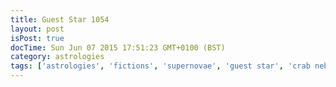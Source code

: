 ```yaml
---
title: Guest Star 1054
layout: post
isPost: true
docTime: Sun Jun 07 2015 17:51:23 GMT+0100 (BST)
category: astrologies
tags: ['astrologies', 'fictions', 'supernovae', 'guest star', 'crab nebula']
---
```


